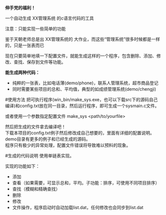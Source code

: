 **伸手党的福利！**


一个自动生成 XX管理系统 的c语言代码的工具

注意：只能实现一些简单的功能

鉴于天朝老师总是出 XX管理系统的 大作业，而这些“管理系统”很多时候都是一样的，只是一张表而已

现在只要简单地填一下配置文件，就能生成这样的一个程序，包含删除、添加、修改、查找、保存到文件等功能。

**能生成两种代码：**

- 纯粹的一张表，比如电话薄(demo/phone)，联系人管理系统，超市商品登记
- 同时需要某些项目的总和、平均值，典型的如成绩管理系统(demo/chengji)

#使用方法
把可执行程序(win_bin/make_sys.exe，也可以下载src下的源码自己编译)和config.txt放在同一目录，然后运行程序，即可生成一个sysmain.c文件。

或者使用一个参数指定配置文件 make_sys \<path/to/yourfile\>

然后把生成的文件拿去编译吧！  
下载本项目的config.txt例子然后修改成自己想要的，里面有详细的配置说明。demo目录有更多的例子和已经生成的源码。  
程序只有极少的异常处理，配置文件错误将导致难以预料的现象。

#生成的代码说明
使用单链表实现。

实现的功能如下：

- 添加
- 查看（如果需要，可显示总和，平均。子功能：排序，可使用不同项目排序）
- 查找（模糊和精确查找）
- 删除
- 修改
- 文件操作，程序启动时自动加载list.dat，任何修改也会同步到list.dat

